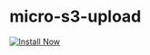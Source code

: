 # micro-s3-upload

[![Install Now](https://img.shields.io/static/v1?label=%20&message=Deploy%20Stack&style=for-the-badge&logo=amazon-aws&color=bright-green&labelColor=gray)](https://console.aws.amazon.com/lambda/home?#/create/app?applicationId=arn:aws:serverlessrepo:us-east-1:488791064862:applications~micro-s3-upload)
